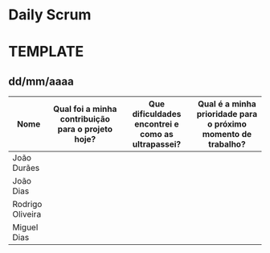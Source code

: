 # Daily Scrum

# TEMPLATE

## dd/mm/aaaa

| Nome              | Qual foi a minha contribuição para o projeto hoje? | Que dificuldades encontrei e como as ultrapassei? | Qual é a minha prioridade para o próximo momento de trabalho? |  
|-------------------|----------------------------------------------------|---------------------------------------------------|---------------------------------------------------------------|
| João Durães |                                                    |                                                   |                                                               |
| João Dias       |                                                    |                                                   |                                                               |
| Rodrigo Oliveira       |                                                    |                                                   |                                                               |
| Miguel Dias      |                                                    |                                                   |                                                               |